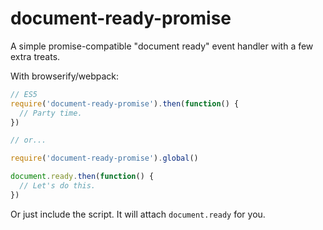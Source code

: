 # document-ready-promise
A simple promise-compatible "document ready" event handler with a few extra treats.

With browserify/webpack:
```javascript
// ES5
require('document-ready-promise').then(function() {
  // Party time.
})

// or...

require('document-ready-promise').global()

document.ready.then(function() {
  // Let's do this.
})

```

Or just include the script. It will attach ```document.ready``` for you.